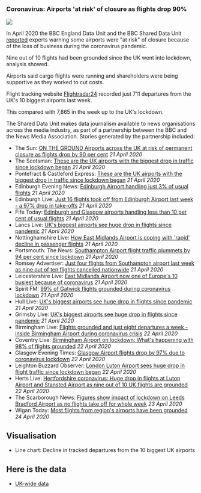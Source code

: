 ### Coronavirus: Airports 'at risk' of closure as flights drop 90%

![](https://ichef.bbci.co.uk/news/624/cpsprodpb/1153F/production/_111857907_flightsuk2-nc.png)

In April 2020 the BBC England Data Unit and the BBC Shared Data Unit [reported](https://www.bbc.co.uk/news/uk-england-52323416) experts warning some airports were "at risk" of closure because of the loss of business during the coronavirus pandemic.

Nine out of 10 flights had been grounded since the UK went into lockdown, analysis showed.

Airports said cargo flights were running and shareholders were being supportive as they worked to cut costs.

Flight tracking website [Flightradar24](https://www.flightradar24.com/) recorded just 711 departures from the UK's 10 biggest airports last week.

This compared with 7,865 in the week up to the UK's lockdown.

The Shared Data Unit makes data journalism available to news organisations across the media industry, as part of a partnership between the BBC and the News Media Association. Stories generated by the partnership included:

* The Sun: [ON THE GROUND Airports across the UK at risk of permanent closure as flights drop by 90 per cent](https://www.thesun.co.uk/travel/11444902/airports-uk-closed-fold-coronavirus/) *21 April 2020*
* The Scotsman: [These are the UK airports with the biggest drop in traffic since lockdown began](https://www.scotsman.com/read-this/these-are-uk-airports-biggest-drop-traffic-lockdown-began-2545302) *21 April 2020*
* Pontefract & Castleford Express: [These are the UK airports with the biggest drop in traffic since lockdown began](https://www.pontefractandcastlefordexpress.co.uk/read-this/these-are-uk-airports-biggest-drop-traffic-lockdown-began-2545302) *21 April 2020*
* Edinburgh Evening News: [Edinburgh Airport handling just 3% of usual flights](https://www.edinburghnews.scotsman.com/news/transport/edinburgh-airport-handling-just-3-usual-flights-2544868) *21 April 2020*
* Edinburgh Live: [Just 16 flights took off from Edinburgh Airport last week - a 97% drop in take-offs](https://www.edinburghlive.co.uk/news/edinburgh-news/just-16-flights-took-edinburgh-18126943) *21 April 2020*
* Fife Today: [Edinburgh and Glasgow airports handling less than 10 per cent of usual flights](https://www.fifetoday.co.uk/news/transport/edinburgh-and-glasgow-airports-handling-less-10-cent-usual-flights-2544913) *21 April 2020*
* Lancs Live: [UK's biggest airports see huge drop in flights since pandemic](https://www.lancs.live/news/uk-world-news/uks-biggest-airports-see-huge-18123456) *21 April 2020*
* Nottinghamshire Live: [How East Midlands Airport is coping with 'rapid' decline in passenger flights](https://www.nottinghampost.com/news/local-news/how-east-midlands-airport-coping-4063743) *21 April 2020*
* Portsmouth: The News: [Southampton Airport flight traffic plummets by 94 per cent since lockdown](https://www.portsmouth.co.uk/business/southampton-airport-flight-traffic-plummets-94-cent-lockdown-2545590) *21 April 2020*
* Romsey Advertiser: [Just four flights from Southampton airport last week as nine out of ten flights cancelled nationwide](https://www.romseyadvertiser.co.uk/news/andover/18393726.just-four-flights-southampton-airport-last-week-nine-ten-flights-cancelled-nationwide/) *21 April 2020*
* Leicestershire Live: [East Midlands Airport now one of Europe's 10 busiest because of coronavirus](https://www.leicestermercury.co.uk/news/uk-world-news/east-midlands-airport-now-one-4064152) *21 April 2020*
* Spirit FM: [99% of Gatwick flights grounded during coronavirus lockdown](https://www.spiritfm.net/news/sussex-news/3087190/99-of-gatwick-flights-grounded-during-coronavirus-lockdown/) *21 April 2020*
* Hull Live: [UK's biggest airports see huge drop in flights since pandemic](https://www.hulldailymail.co.uk/news/uk-world-news/uks-biggest-airports-see-huge-4063868) *21 April 2020*
* Grimsby Live: [UK's biggest airports see huge drop in flights since pandemic](https://www.grimsbytelegraph.co.uk/news/uk-world-news/uks-biggest-airports-see-huge-4063868) *21 April 2020*
* Birmingham Live: [Flights grounded and just eight departures a week - inside Birmingham Airport during coronavirus crisis](https://www.birminghammail.co.uk/news/midlands-news/flights-grounded-just-eight-departures-18125673) *22 April 2020*
* Coventry Live: [Birmingham Airport on lockdown: What's happening with 98% of flights grounded](https://www.coventrytelegraph.net/news/coventry-news/birmingham-airport-lockdown-whats-happening-18128763) *22 April 2020*
* Glasgow Evening Times: [Glasgow Airport flights drop by 97% due to coronavirus lockdown](https://www.glasgowtimes.co.uk/news/18396408.glasgow-airport-flights-drop-97-due-coronavirus-lockdown/) *22 April 2020*
* Leighton Buzzard Observer: [London Luton Airport sees huge drop in flight traffic since lockdown began](https://www.leightonbuzzardonline.co.uk/health/coronavirus/london-luton-airport-sees-huge-drop-flight-traffic-lockdown-began-2546487) *22 April 2020*
* Herts Live: [Hertfordshire coronavirus: Huge drop in flights at Luton Airport and Stansted Airport as nine out of 10 UK flights are grounded](https://www.hertfordshiremercury.co.uk/news/hertfordshire-coronavirus-huge-drop-flights-4064708) *22 April 2020*
* The Scarborough News: [Figures show impact of lockdown on Leeds Bradford Airport as no flights take off for whole week](https://www.thescarboroughnews.co.uk/news/transport/figures-show-impact-lockdown-leeds-bradford-airport-no-flights-take-whole-week-2547887) *23 April 2020*
* Wigan Today: [Most flights from region's airports have been grounded](https://www.wigantoday.net/business/most-flights-regions-airports-have-been-grounded-2548467) *24 April 2020*

## Visualisation

* Line chart: Decline in tracked departures from the 10 biggest UK airports

## Here is the data 

* [UK-wide data](https://docs.google.com/spreadsheets/d/1A7AvId5lHR5bCrgn-EotezP2RquzzeXvm8WBtiKldvY/edit#gid=0)
